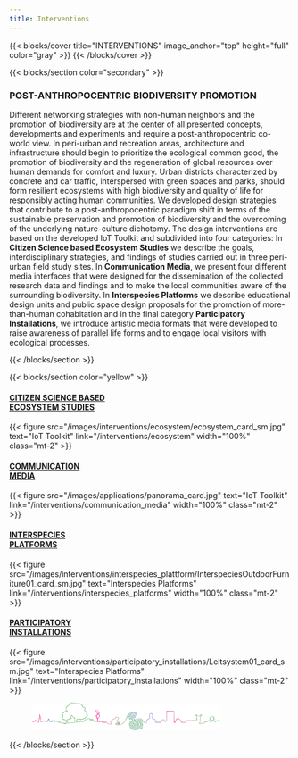 ```yaml
---
title: Interventions
---
```


{{< blocks/cover title="INTERVENTIONS" image_anchor="top" height="full" color="gray" >}}
{{< /blocks/cover >}}



<!-- New Section -->

{{< blocks/section color="secondary" >}}

<div class="mx-auto">
    <h3 class="text-center mb-5">POST-ANTHROPOCENTRIC BIODIVERSITY PROMOTION</h3>
    <p class="text-column">
        Different networking strategies with non-human neighbors and the promotion of biodiversity are at the center of all presented concepts, developments and experiments and require a post-anthropocentric co-world view. In peri-urban and recreation areas, architecture and infrastructure should begin to prioritize the ecological common good, the promotion of biodiversity and the regeneration of global resources over human demands for comfort and luxury. Urban districts characterized by concrete and car traffic, interspersed with green spaces and parks, should form resilient ecosystems with high biodiversity and quality of life for responsibly acting human communities.
We developed design strategies that contribute to a post-anthropocentric paradigm shift in terms of the sustainable preservation and promotion of biodiversity and the overcoming of the underlying nature-culture dichotomy. The design interventions are based on the developed IoT Toolkit and subdivided into four categories: In <strong>Citizen Science based Ecosystem Studies</strong> we describe the goals, interdisciplinary strategies, and findings of studies carried out in three peri-urban field study sites. In <strong>Communication Media</strong>, we present four different media interfaces that were designed for the dissemination of the collected research data and findings and to make the local communities aware of the surrounding biodiversity. In <strong>Interspecies Platforms</strong> we describe educational design units and public space design proposals for the promotion of more-than-human cohabitation and in the final category <strong>Participatory Installations</strong>, we introduce artistic media formats that were developed to raise awareness of parallel life forms and to engage local visitors with ecological processes.
    </p>
</div>

{{< /blocks/section >}}




<!-- New Section -->

{{< blocks/section color="yellow" >}}

<div class="mb-5">
    <div class="row px-0">
        <!-- Spalte 1 -->
        <div class="col-md-3 col-sm-6 mb-5 mb-lg-0 d-flex flex-column text-center">
            <a class="link-dark link-offset-2 link-underline-opacity-25 link-underline-opacity-100-hover flex-grow-1 d-flex align-items-center justify-content-center"
                href="/interventions/ecosystem"
                style="min-height: 80px;">
                <h4 class="mb-2">CITIZEN SCIENCE BASED</br>ECOSYSTEM STUDIES</h4>
            </a>
            {{< figure src="/images/interventions/ecosystem/ecosystem_card_sm.jpg"
                text="IoT Toolkit"
                link="/interventions/ecosystem"
                width="100%" 
                class="mt-2" >}}
        </div>
        <div class="col-md-3 col-sm-6 mb-5 mb-lg-0 d-flex flex-column text-center">
            <a class="link-dark link-offset-2 link-underline-opacity-25 link-underline-opacity-100-hover flex-grow-1 d-flex align-items-center justify-content-center"
                href="/interventions/communication_media"
                style="min-height: 80px;">
                <h4 class="mb-2">COMMUNICATION<br>MEDIA</h4>
            </a>
            {{< figure src="/images/applications/panorama_card.jpg"
                text="IoT Toolkit"
                link="/interventions/communication_media"
                width="100%" 
                class="mt-2" >}}
        </div>
        <div class="col-md-3 col-sm-6 mb-5 mb-lg-0 d-flex flex-column text-center">
            <a class="link-dark link-offset-2 link-underline-opacity-25 link-underline-opacity-100-hover flex-grow-1 d-flex align-items-center justify-content-center"
                href="/interventions/interspecies_platforms"
                style="min-height: 80px;">
                <h4 class="mb-2">INTERSPECIES<br>PLATFORMS</h4>
            </a>
            {{< figure src="/images/interventions/interspecies_plattform/InterspeciesOutdoorFurniture01_card_sm.jpg"
                text="Interspecies Platforms"
                link="/interventions/interspecies_platforms"
                width="100%" 
                class="mt-2" >}}
        </div>
        <div class="col-md-3 col-sm-6 mb-5 mb-lg-0 d-flex flex-column text-center">
            <a class="link-dark link-offset-2 link-underline-opacity-25 link-underline-opacity-100-hover flex-grow-1 d-flex align-items-center justify-content-center"
                href="/interventions/participatory_installations"
                style="min-height: 80x;">
                <h4 class="mb-2">PARTICIPATORY<br>INSTALLATIONS</h4>
            </a>
            {{< figure src="/images/interventions/participatory_installations/Leitsystem01_card_sm.jpg"
                text="Interspecies Platforms"
                link="/interventions/participatory_installations"
                width="100%" 
                class="mt-2" >}}
        </div>
    </div>
</div>

<figure class="text-center"> <img src="/images/logo/mitwelten_logo.png" width="80%"> </figure>

{{< /blocks/section >}}
